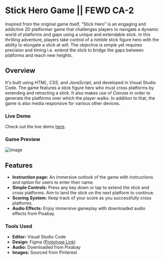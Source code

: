 # Stick Hero Game || FEWD CA-2
Inspired from the original game itself, "Stick Hero" is an engaging and addictive 2D platformer game that challenges players to navigate a dynamic world of platforms and gaps using a unique and extendable stick. In this thrilling adventure, players take control of a nimble stick figure hero with the ability to elongate a stick at will. The objective is simple yet requires precision and timing i.e. extend the stick to bridge the gaps between platforms and reach new heights. 

## Overview

It's built using *HTML*, *CSS*, and *JavaScript*, and developed in Visual Studio Code. The game features a stick figure hero who must cross platforms by extending and retracting a stick. It also makes use of *Canvas* in order to generate the platforms over which the player walks. In addition to that, the game is also media responsive for various other devices.

### Live Demo

Check out the live demo [here](https://ananyatewari.github.io/Stick-Hero-Game/).


### Game Preview


![image](https://github.com/ananyatewari/Stick-Hero-Game/assets/144683235/45fece3d-f9ff-4a69-81b0-58c87b790f08)


## Features

- **Instruction page:** An immersive outlook of the game with instructions and option for users to enter their name.
- **Simple Controls:** Press any key down or tap to extend the stick and cross platforms. Aim to land the stick on the next platform to continue.
- **Scoring System:** Keep track of your score as you successfully cross platforms.
- **Audio Effects:** Enjoy immersive gameplay with downloaded audio effects from Pixabay.

### Tools Used

- **Editor:** Visual Studio Code
- **Design:** Figma ([Prototype Link](https://www.figma.com/proto/q4h0IRR0MbJa235ynr85Qp/stick-hero-prototype-presentation?node-id=3-4&scaling=scale-down&mode=design&t=BZWZwQuLJcAZdUgf-1))
- **Audio:** Downloaded from Pixabay
- **Images:** Sourced from Pinterest
